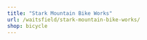 ```yaml
---
title: "Stark Mountain Bike Works"
url: /waitsfield/stark-mountain-bike-works/
shop: bicycle
---
```

